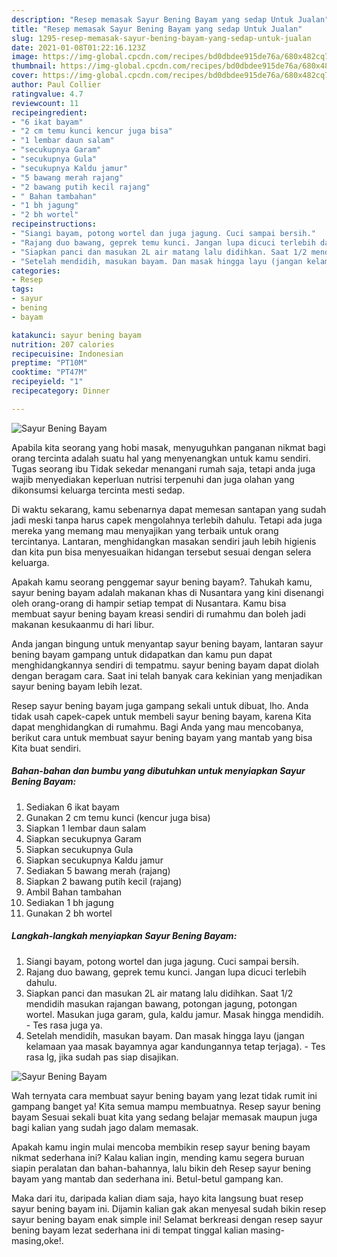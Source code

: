 ```yaml
---
description: "Resep memasak Sayur Bening Bayam yang sedap Untuk Jualan"
title: "Resep memasak Sayur Bening Bayam yang sedap Untuk Jualan"
slug: 1295-resep-memasak-sayur-bening-bayam-yang-sedap-untuk-jualan
date: 2021-01-08T01:22:16.123Z
image: https://img-global.cpcdn.com/recipes/bd0dbdee915de76a/680x482cq70/sayur-bening-bayam-foto-resep-utama.jpg
thumbnail: https://img-global.cpcdn.com/recipes/bd0dbdee915de76a/680x482cq70/sayur-bening-bayam-foto-resep-utama.jpg
cover: https://img-global.cpcdn.com/recipes/bd0dbdee915de76a/680x482cq70/sayur-bening-bayam-foto-resep-utama.jpg
author: Paul Collier
ratingvalue: 4.7
reviewcount: 11
recipeingredient:
- "6 ikat bayam"
- "2 cm temu kunci kencur juga bisa"
- "1 lembar daun salam"
- "secukupnya Garam"
- "secukupnya Gula"
- "secukupnya Kaldu jamur"
- "5 bawang merah rajang"
- "2 bawang putih kecil rajang"
- " Bahan tambahan"
- "1 bh jagung"
- "2 bh wortel"
recipeinstructions:
- "Siangi bayam, potong wortel dan juga jagung. Cuci sampai bersih."
- "Rajang duo bawang, geprek temu kunci. Jangan lupa dicuci terlebih dahulu."
- "Siapkan panci dan masukan 2L air matang lalu didihkan. Saat 1/2 mendidih masukan rajangan bawang, potongan jagung, potongan wortel. Masukan juga garam, gula, kaldu jamur. Masak hingga mendidih. Tes rasa juga ya."
- "Setelah mendidih, masukan bayam. Dan masak hingga layu (jangan kelamaan yaa masak bayamnya agar kandungannya tetap terjaga). Tes rasa lg, jika sudah pas siap disajikan."
categories:
- Resep
tags:
- sayur
- bening
- bayam

katakunci: sayur bening bayam 
nutrition: 207 calories
recipecuisine: Indonesian
preptime: "PT10M"
cooktime: "PT47M"
recipeyield: "1"
recipecategory: Dinner

---
```



![Sayur Bening Bayam](https://img-global.cpcdn.com/recipes/bd0dbdee915de76a/680x482cq70/sayur-bening-bayam-foto-resep-utama.jpg)

Apabila kita seorang yang hobi masak, menyuguhkan panganan nikmat bagi orang tercinta adalah suatu hal yang menyenangkan untuk kamu sendiri. Tugas seorang ibu Tidak sekedar menangani rumah saja, tetapi anda juga wajib menyediakan keperluan nutrisi terpenuhi dan juga olahan yang dikonsumsi keluarga tercinta mesti sedap.

Di waktu  sekarang, kamu sebenarnya dapat memesan santapan yang sudah jadi meski tanpa harus capek mengolahnya terlebih dahulu. Tetapi ada juga mereka yang memang mau menyajikan yang terbaik untuk orang tercintanya. Lantaran, menghidangkan masakan sendiri jauh lebih higienis dan kita pun bisa menyesuaikan hidangan tersebut sesuai dengan selera keluarga. 



Apakah kamu seorang penggemar sayur bening bayam?. Tahukah kamu, sayur bening bayam adalah makanan khas di Nusantara yang kini disenangi oleh orang-orang di hampir setiap tempat di Nusantara. Kamu bisa membuat sayur bening bayam kreasi sendiri di rumahmu dan boleh jadi makanan kesukaanmu di hari libur.

Anda jangan bingung untuk menyantap sayur bening bayam, lantaran sayur bening bayam gampang untuk didapatkan dan kamu pun dapat menghidangkannya sendiri di tempatmu. sayur bening bayam dapat diolah dengan beragam cara. Saat ini telah banyak cara kekinian yang menjadikan sayur bening bayam lebih lezat.

Resep sayur bening bayam juga gampang sekali untuk dibuat, lho. Anda tidak usah capek-capek untuk membeli sayur bening bayam, karena Kita dapat menghidangkan di rumahmu. Bagi Anda yang mau mencobanya, berikut cara untuk membuat sayur bening bayam yang mantab yang bisa Kita buat sendiri.

<!--inarticleads1-->

##### Bahan-bahan dan bumbu yang dibutuhkan untuk menyiapkan Sayur Bening Bayam:

1. Sediakan 6 ikat bayam
1. Gunakan 2 cm temu kunci (kencur juga bisa)
1. Siapkan 1 lembar daun salam
1. Siapkan secukupnya Garam
1. Siapkan secukupnya Gula
1. Siapkan secukupnya Kaldu jamur
1. Sediakan 5 bawang merah (rajang)
1. Siapkan 2 bawang putih kecil (rajang)
1. Ambil  Bahan tambahan
1. Sediakan 1 bh jagung
1. Gunakan 2 bh wortel




<!--inarticleads2-->

##### Langkah-langkah menyiapkan Sayur Bening Bayam:

1. Siangi bayam, potong wortel dan juga jagung. Cuci sampai bersih.
1. Rajang duo bawang, geprek temu kunci. Jangan lupa dicuci terlebih dahulu.
1. Siapkan panci dan masukan 2L air matang lalu didihkan. Saat 1/2 mendidih masukan rajangan bawang, potongan jagung, potongan wortel. Masukan juga garam, gula, kaldu jamur. Masak hingga mendidih. - Tes rasa juga ya.
1. Setelah mendidih, masukan bayam. Dan masak hingga layu (jangan kelamaan yaa masak bayamnya agar kandungannya tetap terjaga). - Tes rasa lg, jika sudah pas siap disajikan.
<img src="//assets-global.cpcdn.com/assets/icons/button_play-2c75c40dde080a61004c1f40b05d8f140eaff45d7e9e6481dc71c63d2e7c4909.png" alt="Sayur Bening Bayam">



Wah ternyata cara membuat sayur bening bayam yang lezat tidak rumit ini gampang banget ya! Kita semua mampu membuatnya. Resep sayur bening bayam Sesuai sekali buat kita yang sedang belajar memasak maupun juga bagi kalian yang sudah jago dalam memasak.

Apakah kamu ingin mulai mencoba membikin resep sayur bening bayam nikmat sederhana ini? Kalau kalian ingin, mending kamu segera buruan siapin peralatan dan bahan-bahannya, lalu bikin deh Resep sayur bening bayam yang mantab dan sederhana ini. Betul-betul gampang kan. 

Maka dari itu, daripada kalian diam saja, hayo kita langsung buat resep sayur bening bayam ini. Dijamin kalian gak akan menyesal sudah bikin resep sayur bening bayam enak simple ini! Selamat berkreasi dengan resep sayur bening bayam lezat sederhana ini di tempat tinggal kalian masing-masing,oke!.

